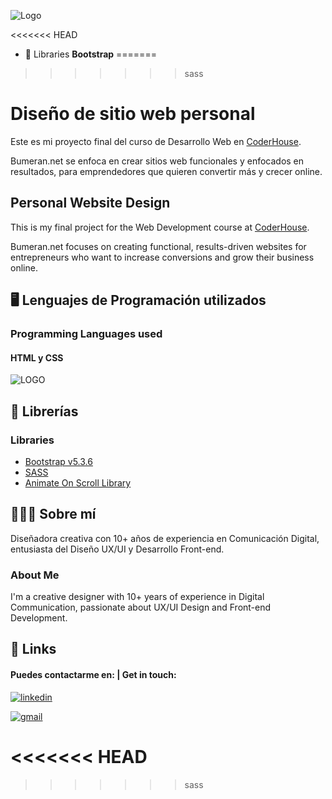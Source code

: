 
![Logo](https://i.imgur.com/cdImtbI.png)

<<<<<<< HEAD
- 🌱 Libraries **Bootstrap**
=======
>>>>>>> sass

# Diseño de sitio web personal

Este es mi proyecto final del curso de Desarrollo Web en [CoderHouse](https://www.coderhouse.com/).

Bumeran.net se enfoca en crear sitios web funcionales y enfocados en resultados, para emprendedores que quieren convertir más y crecer online.


## Personal Website Design
This is my final project for the Web Development course at [CoderHouse](https://www.coderhouse.com/).

Bumeran.net focuses on creating functional, results-driven websites for entrepreneurs who want to increase conversions and grow their business online.
## 🖥️ Lenguajes de Programación utilizados
### Programming Languages used
#### HTML y CSS
![LOGO](https://i.imgur.com/8wyb4jD.png)

## 🔭 Librerías
### Libraries

 - [Bootstrap v5.3.6](https://getbootstrap.com/)
 - [SASS](https://sass-lang.com/)
 - [Animate On Scroll Library](https://michalsnik.github.io/aos/)
## 👩🏽‍🎨 Sobre mí
Diseñadora creativa con 10+ años de experiencia en Comunicación Digital, entusiasta del Diseño UX/UI y Desarrollo Front-end.

### About Me
I'm a creative designer with 10+ years of experience in Digital Communication, passionate about UX/UI Design and Front-end Development.

## 🔗 Links
#### Puedes contactarme en: | Get in touch:
[![linkedin](https://custom-icon-badges.demolab.com/badge/LinkedIn-0A66C2?logo=linkedin-white&logoColor=fff)](https://www.linkedin.com/in/emi-tiji/)

[![gmail](https://img.shields.io/badge/Gmail-D14836?logo=gmail&logoColor=white)](mailto:emiliatiji@gmail.com)

<<<<<<< HEAD
=======


>>>>>>> sass

